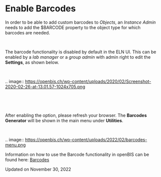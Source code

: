 Enable Barcodes
===============

<a href="#" class="wedocs-print-article wedocs-hide-print wedocs-hide-mobile" title="Print this article"><em></em></a>

In order to be able to add custom barcodes to *Objects*, an *Instance
Admin* needs to add the $BARCODE property to the object type for which
barcodes are needed.

 

The barcode functionality is disabled by default in the ELN UI. This can
be enabled by a *lab manager* or a *group admin* with admin right to
edit the **Settings**, as shown below.

 

.. image:: https://openbis.ch/wp-content/uploads/2020/02/Screenshot-2020-02-26-at-13.01.57-1024x705.png

 

 

After enabling the option, please refresh your browser. The **Barcodes
Generator** will be shown in the main menu under **Utilities**.

 

.. image:: https://openbis.ch/wp-content/uploads/2022/02/barcodes-menu.png

Information on how to use the Barcode functionality in openBIS can be
found
here: [Barcodes](https://openbis.ch/index.php/docs/user-documentation-20-10-3/inventory-of-materials-and-methods/barcodes/)

Updated on November 30, 2022
